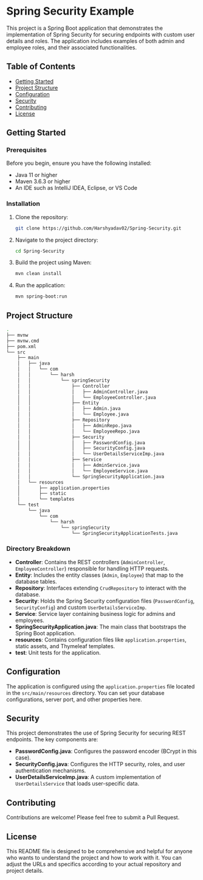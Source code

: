 # Spring Security Example

This project is a Spring Boot application that demonstrates the implementation of Spring Security for securing endpoints with custom user details and roles. The application includes examples of both admin and employee roles, and their associated functionalities.

## Table of Contents

- [Getting Started](#getting-started)
- [Project Structure](#project-structure)
- [Configuration](#configuration)
- [Security](#security)
- [Contributing](#contributing)
- [License](#license)

## Getting Started

### Prerequisites

Before you begin, ensure you have the following installed:

- Java 11 or higher
- Maven 3.6.3 or higher
- An IDE such as IntelliJ IDEA, Eclipse, or VS Code

### Installation

1. Clone the repository:
    ```bash
    git clone https://github.com/Harshyadav02/Spring-Security.git
    ```
2. Navigate to the project directory:
    ```bash
    cd Spring-Security
    ```
3. Build the project using Maven:
    ```bash
    mvn clean install
    ```
4. Run the application:
    ```bash
    mvn spring-boot:run
    ```

## Project Structure
``` sh
.
├── mvnw
├── mvnw.cmd
├── pom.xml
└── src
    ├── main
    │   ├── java
    │   │   └── com
    │   │       └── harsh
    │   │           └── springSecurity
    │   │               ├── Controller
    │   │               │   ├── AdminController.java
    │   │               │   └── EmployeeController.java
    │   │               ├── Entity
    │   │               │   ├── Admin.java
    │   │               │   └── Employee.java
    │   │               ├── Repository
    │   │               │   ├── AdminRepo.java
    │   │               │   └── EmployeeRepo.java
    │   │               ├── Security
    │   │               │   ├── PasswordConfig.java
    │   │               │   ├── SecurityConfig.java
    │   │               │   └── UserDetailsServiceImp.java
    │   │               ├── Service
    │   │               │   ├── AdminService.java
    │   │               │   └── EmployeeService.java
    │   │               └── SpringSecurityApplication.java
    │   └── resources
    │       ├── application.properties
    │       ├── static
    │       └── templates
    └── test
        └── java
            └── com
                └── harsh
                    └── springSecurity
                        └── SpringSecurityApplicationTests.java

```

### Directory Breakdown

- **Controller**: Contains the REST controllers (`AdminController`, `EmployeeController`) responsible for handling HTTP requests.
- **Entity**: Includes the entity classes (`Admin`, `Employee`) that map to the database tables.
- **Repository**: Interfaces extending `CrudRepository` to interact with the database.
- **Security**: Holds the Spring Security configuration files (`PasswordConfig`, `SecurityConfig`) and custom `UserDetailsServiceImp`.
- **Service**: Service layer containing business logic for admins and employees.
- **SpringSecurityApplication.java**: The main class that bootstraps the Spring Boot application.
- **resources**: Contains configuration files like `application.properties`, static assets, and Thymeleaf templates.
- **test**: Unit tests for the application.

## Configuration

The application is configured using the `application.properties` file located in the `src/main/resources` directory. You can set your database configurations, server port, and other properties here.

## Security

This project demonstrates the use of Spring Security for securing REST endpoints. The key components are:

- **PasswordConfig.java**: Configures the password encoder (BCrypt in this case).
- **SecurityConfig.java**: Configures the HTTP security, roles, and user authentication mechanisms.
- **UserDetailsServiceImp.java**: A custom implementation of `UserDetailsService` that loads user-specific data.

## Contributing
Contributions are welcome! Please feel free to submit a Pull Request.

## License

This README file is designed to be comprehensive and helpful for anyone who wants to understand the project and how to work with it. You can adjust the URLs and specifics according to your actual repository and project details.

